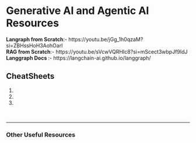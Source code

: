 <h1>Generative AI and Agentic AI Resources</h1>
<b>Langraph from Scratch</b>:- https://youtu.be/jGg_1h0qzaM?si=ZBHssHoH3AohOarl
<br> 
<b>RAG from Scratch</b>:- https://youtu.be/sVcwVQRHIc8?si=mScect3wbpJf9IdJ
<br>
<b>Langgraph Docs </b>:- https://langchain-ai.github.io/langgraph/
<br>
<h2>CheatSheets</h2>
<ol>
  <li></li>
  <li></li>
  <li></li>
</ol>
<br>
<hr>
<h3> Other Useful Resources</h3>


